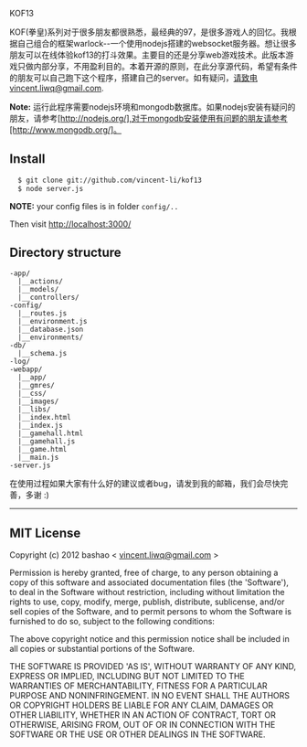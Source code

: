 KOF13

KOF(拳皇)系列对于很多朋友都很熟悉，最经典的97，是很多游戏人的回忆。我根据自己组合的框架warlock--一个使用nodejs搭建的websocket服务器。想让很多朋友可以在线体验kof13的打斗效果。主要目的还是分享web游戏技术。此版本游戏只做内部分享，不用盈利目的。本着开源的原则，在此分享源代码，希望有条件的朋友可以自己跑下这个程序，搭建自己的server。如有疑问，请致电vincent.liwq@gmail.com.

**Note:** 运行此程序需要nodejs环境和mongodb数据库。如果nodejs安装有疑问的朋友，请参考[http://nodejs.org/],对于mongodb安装使用有问题的朋友请参考[http://www.mongodb.org/]。

## Install
```sh
  $ git clone git://github.com/vincent-li/kof13
  $ node server.js
```

**NOTE:** your config files is in folder `config/..`

Then visit [http://localhost:3000/](http://localhost:3000/)

## Directory structure
```
-app/
  |__actions/
  |__models/
  |__controllers/
-config/
  |__routes.js
  |__environment.js
  |__database.json
  |__environments/
-db/
  |__schema.js
-log/
-webapp/
  |__app/
  |__gmres/
  |__css/
  |__images/
  |__libs/
  |__index.html
  |__index.js
  |__gamehall.html
  |__gamehall.js
  |__game.html
  |__main.js
-server.js
```

在使用过程如果大家有什么好的建议或者bug，请发到我的邮箱，我们会尽快完善，多谢 :)

---

## MIT License

Copyright (c) 2012 bashao < [vincent.liwq@gmail.com](mailto:vincent.liwq@gmail.com) >

Permission is hereby granted, free of charge, to any person obtaining a copy of this software and associated documentation files (the 'Software'), to deal in the Software without restriction, including without limitation the rights to use, copy, modify, merge, publish, distribute, sublicense, and/or sell copies of the Software, and to permit persons to whom the Software is furnished to do so, subject to the following conditions:

The above copyright notice and this permission notice shall be included in all copies or substantial portions of the Software.

THE SOFTWARE IS PROVIDED 'AS IS', WITHOUT WARRANTY OF ANY KIND, EXPRESS OR IMPLIED, INCLUDING BUT NOT LIMITED TO THE WARRANTIES OF MERCHANTABILITY, FITNESS FOR A PARTICULAR PURPOSE AND NONINFRINGEMENT. IN NO EVENT SHALL THE AUTHORS OR COPYRIGHT HOLDERS BE LIABLE FOR ANY CLAIM, DAMAGES OR OTHER LIABILITY, WHETHER IN AN ACTION OF CONTRACT, TORT OR OTHERWISE, ARISING FROM, OUT OF OR IN CONNECTION WITH THE SOFTWARE OR THE USE OR OTHER DEALINGS IN THE SOFTWARE.
